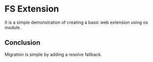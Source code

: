 # FS Extension

It is a simple demonstration of creating a basic web extension using os module.

## Conclusion

Migration is simple by adding a resolve fallback.
